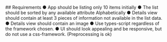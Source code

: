 ## Requirements
● App should be listing only 10 items initially
● The list should be sorted by any available attribute Alphabetically
● Details view should contain at least 3 pieces of information not available in the list data.
● Details view should contain an image
● Use types-script regardless of the framework chosen.
● UI should look appealing and be responsive, but do not use a css-framework.
(Preprocessing is ok)
